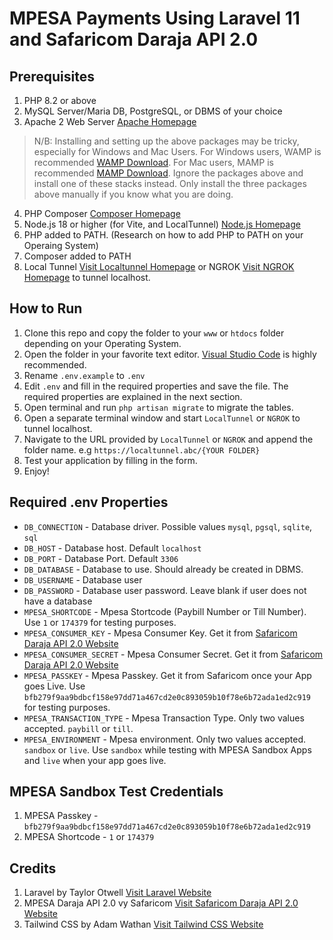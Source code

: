 # MPESA Payments Using Laravel 11 and Safaricom Daraja API 2.0

## Prerequisites
1. PHP 8.2 or above
2. MySQL Server/Maria DB, PostgreSQL, or DBMS of your choice
3. Apache 2 Web Server  [Apache Homepage](https://httpd.apache.org/)

> N/B: Installing and setting up the above packages may be tricky, especially for Windows and Mac Users. For Windows users, WAMP is recommended [WAMP Download](https://www.wampserver.com/en/). For Mac users, MAMP is recommended [MAMP Download](https://www.mamp.info/en/downloads/). Ignore the packages above and install one of these stacks instead. Only install the three packages above manually if you know what you are doing.

4. PHP Composer [Composer Homepage](https://getcomposer.org/)
5. Node.js 18 or higher (for Vite, and LocalTunnel) [Node.js Homepage](https://nodejs.org/en)
6. PHP added to PATH. (Research on how to add PHP to PATH on your Operaing System)
7. Composer added to PATH
8. Local Tunnel [Visit Localtunnel Homepage](https://theboroer.github.io/localtunnel-www/) or NGROK [Visit NGROK Homepage](https://ngrok.com/) to tunnel localhost.

## How to Run
1. Clone this repo and copy the folder to your `www` or `htdocs` folder depending on your Operating System.
2. Open the folder in your favorite text editor. [Visual Studio Code](https://code.visualstudio.com/) is highly recommended.
3. Rename `.env.example` to `.env`
4. Edit `.env` and fill in the required properties and save the file. The required properties are explained in the next section. 
5. Open terminal and run `php artisan migrate` to migrate the tables.
6. Open a separate terminal window and start `LocalTunnel` or `NGROK` to tunnel localhost.
7. Navigate to the URL provided by `LocalTunnel` or `NGROK` and append the folder name. e.g `https://localtunnel.abc/{YOUR FOLDER}`
8. Test your application by filling in the form.
9. Enjoy!

## Required .env Properties
- `DB_CONNECTION` - Database driver. Possible values `mysql`, `pgsql`, `sqlite`, `sql`
- `DB_HOST` - Database host. Default `localhost`
- `DB_PORT` - Database Port. Default `3306`
- `DB_DATABASE` - Database to use. Should already be created in DBMS.
- `DB_USERNAME` - Database user
- `DB_PASSWORD` - Database user password. Leave blank if user does not have a database
- `MPESA_SHORTCODE` - Mpesa Stortcode (Paybill Number or Till Number). Use `1` or `174379` for testing purposes.
- `MPESA_CONSUMER_KEY` - Mpesa Consumer Key. Get it from [Safaricom Daraja API 2.0 Website](https://developer.safaricom.co.ke/)
- `MPESA_CONSUMER_SECRET` - Mpesa Consumer Secret. Get it from [Safaricom Daraja API 2.0 Website](https://developer.safaricom.co.ke/)
- `MPESA_PASSKEY` - Mpesa Passkey. Get it from Safaricom once your App goes Live. Use `bfb279f9aa9bdbcf158e97dd71a467cd2e0c893059b10f78e6b72ada1ed2c919` for testing purposes.
- `MPESA_TRANSACTION_TYPE` - Mpesa Transaction Type. Only two values accepted. `paybill` or `till`.
- `MPESA_ENVIRONMENT` - Mpesa environment. Only two values accepted. `sandbox` or `live`. Use `sandbox` while testing with MPESA Sandbox Apps and `live` when your app goes live.

## MPESA Sandbox Test Credentials
1. MPESA Passkey - `bfb279f9aa9bdbcf158e97dd71a467cd2e0c893059b10f78e6b72ada1ed2c919`
2. MPESA Shortcode - `1` or `174379`

## Credits
1. Laravel by Taylor Otwell [Visit Laravel Website](https://laravel.com/)
2. MPESA Daraja API 2.0 vy Safaricom [Visit Safaricom Daraja API 2.0 Website](https://developer.safaricom.co.ke/)
3. Tailwind CSS by Adam Wathan [Visit Tailwind CSS Website](https://tailwindcss.com/)